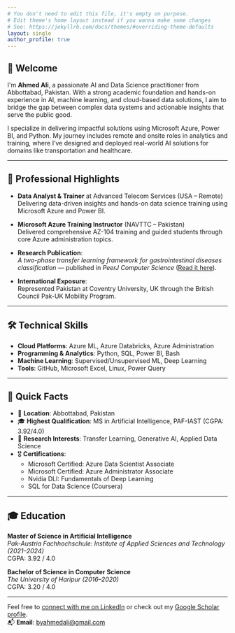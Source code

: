 ```yaml
---
# You don't need to edit this file, it's empty on purpose.
# Edit theme's home layout instead if you wanna make some changes
# See: https://jekyllrb.com/docs/themes/#overriding-theme-defaults
layout: single
author_profile: true
---
```


## 👋 Welcome

I'm **Ahmed Ali**, a passionate AI and Data Science practitioner from Abbottabad, Pakistan. With a strong academic foundation and hands-on experience in AI, machine learning, and cloud-based data solutions, I aim to bridge the gap between complex data systems and actionable insights that serve the public good.

I specialize in delivering impactful solutions using Microsoft Azure, Power BI, and Python. My journey includes remote and onsite roles in analytics and training, where I’ve designed and deployed real-world AI solutions for domains like transportation and healthcare.

---

## 💼 Professional Highlights

- **Data Analyst & Trainer** at Advanced Telecom Services (USA – Remote)  
  Delivering data-driven insights and hands-on data science training using Microsoft Azure and Power BI.
  
- **Microsoft Azure Training Instructor** (NAVTTC – Pakistan)  
  Delivered comprehensive AZ-104 training and guided students through core Azure administration topics.

- **Research Publication**:  
  *A two-phase transfer learning framework for gastrointestinal diseases classification* — published in *PeerJ Computer Science* ([Read it here](https://doi.org/10.7717/peerj-cs.2587)).

- **International Exposure**:  
  Represented Pakistan at Coventry University, UK through the British Council Pak-UK Mobility Program.

---

## 🛠️ Technical Skills

- **Cloud Platforms**: Azure ML, Azure Databricks, Azure Administration  
- **Programming & Analytics**: Python, SQL, Power BI, Bash  
- **Machine Learning**: Supervised/Unsupervised ML, Deep Learning  
- **Tools**: GitHub, Microsoft Excel, Linux, Power Query  

---

## 📌 Quick Facts

- 📍 **Location**: Abbottabad, Pakistan  
- 🎓 **Highest Qualification**: MS in Artificial Intelligence, PAF-IAST (CGPA: 3.92/4.0)  
- 🧪 **Research Interests**: Transfer Learning, Generative AI, Applied Data Science  
- 🎖️ **Certifications**:
  - Microsoft Certified: Azure Data Scientist Associate  
  - Microsoft Certified: Azure Administrator Associate  
  - Nvidia DLI: Fundamentals of Deep Learning  
  - SQL for Data Science (Coursera)  

---

## 🎓 Education

**Master of Science in Artificial Intelligence**  
*Pak-Austria Fachhochschule: Institute of Applied Sciences and Technology (2021–2024)*  
CGPA: 3.92 / 4.0  

**Bachelor of Science in Computer Science**  
*The University of Haripur (2016–2020)*  
CGPA: 3.20 / 4.0  

---

Feel free to [connect with me on LinkedIn](http://www.linkedin.com/in/byahmedali) or check out my [Google Scholar profile](https://scholar.google.com/citations?user=YSRvNhoAAAAJ).  
📬 **Email**: byahmedali@gmail.com 